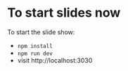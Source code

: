# To start slides now

To start the slide show:

- `npm install`
- `npm run dev`
- visit http://localhost:3030
